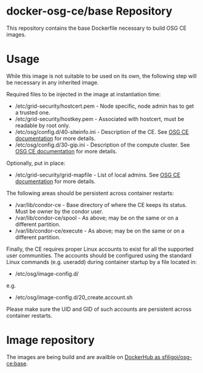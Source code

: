 # docker-osg-ce/base Repository

This repository contains the base Dockerfile necessary to build
OSG CE images.

# Usage

While this image is not suitable to be used on its own, the following step will be necessary in any inherited image.

Required files to be injected in the image at instantiation time:
* /etc/grid-security/hostcert.pem - Node specific, node admin has to get a trusted one.
* /etc/grid-security/hostkey.pem - Associated with hostcert, must be readable by root only.
* /etc/osg/config.d/40-siteinfo.ini - Description of the CE. See [OSG CE documentation](https://opensciencegrid.org/docs/compute-element/htcondor-ce-overview/) for more details.
* /etc/osg/config.d/30-gip.ini - Description of the compute cluster. See [OSG CE documentation](https://opensciencegrid.org/docs/compute-element/htcondor-ce-overview/) for more details.

Optionally, put in place:
* /etc/grid-security/grid-mapfile - List of local admins. See [OSG CE documentation](https://opensciencegrid.org/docs/compute-element/htcondor-ce-overview/) for more details. 

The following areas should be persistent across container restarts:
* /var/lib/condor-ce - Base directory of where the CE keeps its status. Must be owner by the condor user.
* /var/lib/condor-ce/spool - As above; may be on the same or on a different partition.
* /var/lib/condor-ce/execute - As above; may be on the same or on a different partition.

Finally, the CE requires proper Linux accounts to exist for all the supported user communities.
The accounts should be configured using the standard Linux commands (e.g. useradd) during container startup by a file located in:
* /etc/osg/image-config.d/

e.g.
* /etc/osg/image-config.d/20_create.account.sh

Please make sure the UID and GID of such accounts are persistent across container restarts.

# Image repository

The images are being build and are availble on [DockerHub as sfiligoi/osg-ce:base](https://cloud.docker.com/u/sfiligoi/repository/docker/sfiligoi/osg-ce).

